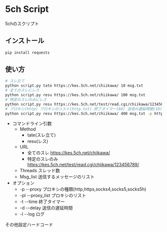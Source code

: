 # 5ch Script

5chのスクリプト

## インストール
```bash
pip install requests
```
## 使い方
```bash
# スレ立て
python script.py tate https://kes.5ch.net/chiikawa/ 10 msg.txt
# 全てのスレにレス
python script.py resu https://kes.5ch.net/chiikawa/ 100 msg.txt
# 特定のスレのみにレス
python script.py resu https://kes.5ch.net/test/read.cgi/chiikawa/123456789/ 10 msg.txt
# プロキシ(http) プロキシのリスト(http.txt) 終了タイマー(60) 送信の遅延時間(10) ログ
python script.py resu https://kes.5ch.net/chiikawa/ 400 msg.txt -p http -pl http.txt -t 60 -d 10 -l
```
- コマンドライン引数
  - Method
    - tate(スレ立て)
    - resu(レス)
  - URL
    - 全てのスレ https://kes.5ch.net/chiikawa/
    - 特定のスレのみ https://kes.5ch.net/test/read.cgi/chiikawa/123456789/
  - Threads スレッド数
  - Msg_list 送信するメッセージのリスト
- オプション
    - -p --proxy プロキシの種類(http,https,socks4,socks5,socks5h)
    - -pl --proxy_list プロキシのリスト
    - -t --time 終了タイマー
    - -d --delay 送信の遅延時間
    - -l --log ログ

その他設定ハードコード
